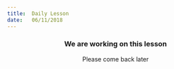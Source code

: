 ```yaml
---
title:  Daily Lesson
date:   06/11/2018
---
```


### <center>We are working on this lesson</center>
<center>Please come back later</center>